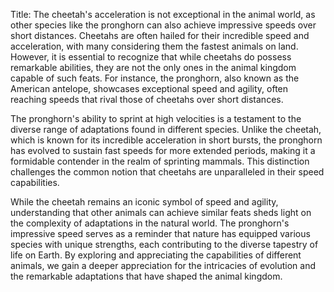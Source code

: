 Title: The cheetah's acceleration is not exceptional in the animal world, as other species like the pronghorn can also achieve impressive speeds over short distances.
Cheetahs are often hailed for their incredible speed and acceleration, with many considering them the fastest animals on land. However, it is essential to recognize that while cheetahs do possess remarkable abilities, they are not the only ones in the animal kingdom capable of such feats. For instance, the pronghorn, also known as the American antelope, showcases exceptional speed and agility, often reaching speeds that rival those of cheetahs over short distances.

The pronghorn's ability to sprint at high velocities is a testament to the diverse range of adaptations found in different species. Unlike the cheetah, which is known for its incredible acceleration in short bursts, the pronghorn has evolved to sustain fast speeds for more extended periods, making it a formidable contender in the realm of sprinting mammals. This distinction challenges the common notion that cheetahs are unparalleled in their speed capabilities.

While the cheetah remains an iconic symbol of speed and agility, understanding that other animals can achieve similar feats sheds light on the complexity of adaptations in the natural world. The pronghorn's impressive speed serves as a reminder that nature has equipped various species with unique strengths, each contributing to the diverse tapestry of life on Earth. By exploring and appreciating the capabilities of different animals, we gain a deeper appreciation for the intricacies of evolution and the remarkable adaptations that have shaped the animal kingdom.